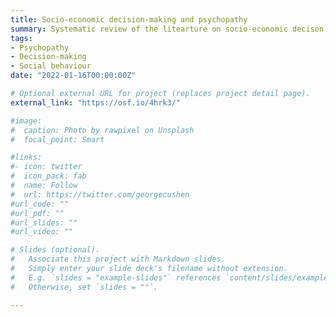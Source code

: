 ```yaml
---
title: Socio-economic decision-making and psychopathy
summary: Systematic review of the litearture on socio-economic decison-making and psychopathic traits.
tags:
- Psychopathy
- Decision-making
- Social behaviour
date: "2022-01-16T00:00:00Z"

# Optional external URL for project (replaces project detail page).
external_link: "https://osf.io/4hrk3/"

#image:
#  caption: Photo by rawpixel on Unsplash
#  focal_point: Smart

#links:
#- icon: twitter
#  icon_pack: fab
#  name: Follow
#  url: https://twitter.com/georgecushen
#url_code: ""
#url_pdf: ""
#url_slides: ""
#url_video: ""

# Slides (optional).
#   Associate this project with Markdown slides.
#   Simply enter your slide deck's filename without extension.
#   E.g. `slides = "example-slides"` references `content/slides/example-slides.md`.
#   Otherwise, set `slides = ""`.

---
```


